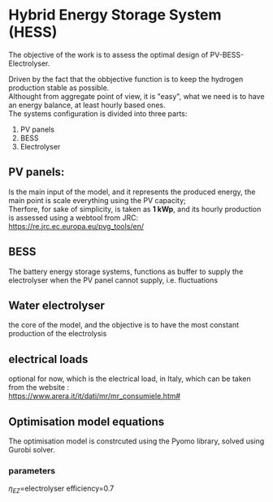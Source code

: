 # Hybrid Energy Storage System (HESS)
The objective of the work is to assess the optimal design of PV-BESS-Electrolyser.<br>

Driven by the fact that the obbjective function is to keep the hydrogen  production stable as possible.<br>
Althought from aggregate point of view, it is "easy", what we need is to have an energy balance, at least hourly based ones.
<br>
The systems configuration is divided into three parts: <br>
1. PV panels
2. BESS    
3. Electrolyser

## PV panels:
Is the main input of the model, and it represents the produced energy, the main point is scale everything using the PV capacity;
<br>
Therfore, for sake of simplicity, is taken as **1 kWp**, and its hourly production is assessed using a webtool from JRC:
https://re.jrc.ec.europa.eu/pvg_tools/en/ 

## BESS
The battery energy storage systems, functions as buffer to supply the electrolyser when the PV panel cannot supply, i.e. fluctuations

## Water electrolyser
the core of the model, and the objective is to have the most constant production of the electrolysis

## electrical loads
optional for now, which is the electrical load, in Italy, which can be taken from the website :<br>
https://www.arera.it/it/dati/mr/mr_consumiele.htm#



## Optimisation model equations
The optimisation model is constrcuted using the Pyomo library, solved using Gurobi solver.

### parameters
$\eta_{EZ}$=electrolyser efficiency=0.7
